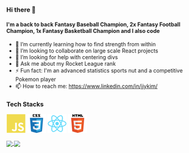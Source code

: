### Hi there 👋

#### I'm a back to back Fantasy Baseball Champion, 2x Fantasy Football Champion, 1x Fantasy Basketball Champion and I also code

* 🌱 I’m currently learning how to find strength from within
* 👯 I’m looking to collaborate on large scale React projects
* 🤔 I’m looking for help with centering divs
* 💬 Ask me about my Rocket League rank
* ⚡ Fun fact: I'm an advanced statistics sports nut and a competitive Pokemon player
* 📫 How to reach me: https://www.linkedin.com/in/jjykim/

### Tech Stacks
<img src="https://github.com/devicons/devicon/blob/master/icons/javascript/javascript-plain.svg" alt="JavaScript Logo" width="50" height="50"/> <img src="https://github.com/devicons/devicon/blob/master/icons/css3/css3-original-wordmark.svg" alt="CSS Logo" width="50" height="50"/>
<img src="https://github.com/devicons/devicon/blob/master/icons/react/react-original.svg" alt="CSS Logo" width="50" height="50"/>
<img src="https://github.com/devicons/devicon/blob/master/icons/html5/html5-original-wordmark.svg" alt="CSS Logo" width="50" height="50"/>

<a href="https://github.com/anuraghazra/github-readme-stats">
  <img align="center" src="https://github-readme-stats.vercel.app/api?username=jaeykimmy&show_icons=true&theme=calm" />
</a>
<a href="https://github.com/anuraghazra/github-readme-stats">
  <img align="center" src="https://github-readme-stats.vercel.app/api/top-langs/?username=jaeykimmy&layout=compact&theme=calm" />
</a>



<!--
**jaeykimmy/jaeykimmy** is a ✨ _special_ ✨ repository because its `README.md` (this file) appears on your GitHub profile.

Here are some ideas to get you started:

- 🔭 I’m currently working on ...
- 🌱 I’m currently learning ...
- 👯 I’m looking to collaborate on ...
- 🤔 I’m looking for help with ...
- 💬 Ask me about ...
- 📫 How to reach me: ...
- 😄 Pronouns: ...
- ⚡ Fun fact: ...
-->
